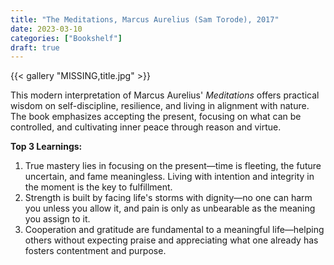 ```yaml
---
title: "The Meditations, Marcus Aurelius (Sam Torode), 2017"
date: 2023-03-10
categories: ["Bookshelf"]
draft: true
---
```


{{< gallery "MISSING,title.jpg" >}}

This modern interpretation of Marcus Aurelius' _Meditations_ offers practical wisdom on self-discipline, resilience, and living in alignment with nature. The book emphasizes accepting the present, focusing on what can be controlled, and cultivating inner peace through reason and virtue.

**Top 3 Learnings:**

1. True mastery lies in focusing on the present—time is fleeting, the future uncertain, and fame meaningless. Living with intention and integrity in the moment is the key to fulfillment.
2. Strength is built by facing life's storms with dignity—no one can harm you unless you allow it, and pain is only as unbearable as the meaning you assign to it.
3. Cooperation and gratitude are fundamental to a meaningful life—helping others without expecting praise and appreciating what one already has fosters contentment and purpose.
